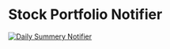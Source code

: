 # Stock Portfolio Notifier

[![Daily Summery Notifier](https://github.com/k7moorthi/stock-portfolio-notifier/actions/workflows/notifier.yml/badge.svg)](https://github.com/k7moorthi/stock-portfolio-notifier/actions/workflows/notifier.yml)
